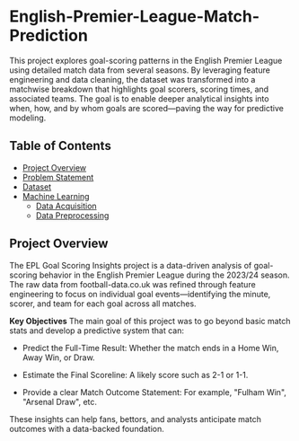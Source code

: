 # English-Premier-League-Match-Prediction
This project explores goal-scoring patterns in the English Premier League using detailed match data from several seasons. By leveraging feature engineering and data cleaning, the dataset was transformed into a matchwise breakdown that highlights goal scorers, scoring times, and associated teams. The goal is to enable deeper analytical insights into when, how, and by whom goals are scored—paving the way for predictive modeling.

## Table of Contents
- [Project Overview](#project-overview)
- [Problem Statement](#problem-statement)
- [Dataset](#dataset)
- [Machine Learning](#machine-learning)
  - [Data Acquisition](#data-acquisition)
  - [Data Preprocessing](#data-preprocessing)

## Project Overview
The EPL Goal Scoring Insights project is a data-driven analysis of goal-scoring behavior in the English Premier League during the 2023/24 season. The raw data from football-data.co.uk was refined through feature engineering to focus on individual goal events—identifying the minute, scorer, and team for each goal across all matches.

**Key Objectives**
The main goal of this project was to go beyond basic match stats and develop a predictive system that can:

  - Predict the Full-Time Result: Whether the match ends in a Home Win, Away Win, or Draw.

  - Estimate the Final Scoreline: A likely score such as 2-1 or 1-1.

  - Provide a clear Match Outcome Statement: For example, "Fulham Win", "Arsenal Draw", etc.

These insights can help fans, bettors, and analysts anticipate match outcomes with a data-backed foundation.

